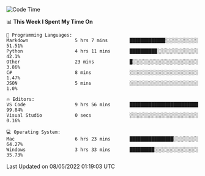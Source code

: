 <!--START_SECTION:waka-->
![Code Time](http://img.shields.io/badge/Code%20Time-0-blue)

📊 **This Week I Spent My Time On** 

```text
💬 Programming Languages: 
Markdown                 5 hrs 7 mins        █████████████░░░░░░░░░░░░   51.51% 
Python                   4 hrs 11 mins       ██████████░░░░░░░░░░░░░░░   42.1% 
Other                    23 mins             █░░░░░░░░░░░░░░░░░░░░░░░░   3.86% 
C#                       8 mins              ░░░░░░░░░░░░░░░░░░░░░░░░░   1.47% 
JSON                     5 mins              ░░░░░░░░░░░░░░░░░░░░░░░░░   1.0%

🔥 Editors: 
VS Code                  9 hrs 56 mins       █████████████████████████   99.84% 
Visual Studio            0 secs              ░░░░░░░░░░░░░░░░░░░░░░░░░   0.16%

💻 Operating System: 
Mac                      6 hrs 23 mins       ████████████████░░░░░░░░░   64.27% 
Windows                  3 hrs 33 mins       █████████░░░░░░░░░░░░░░░░   35.73%

```


 Last Updated on 08/05/2022 01:19:03 UTC
<!--END_SECTION:waka-->
